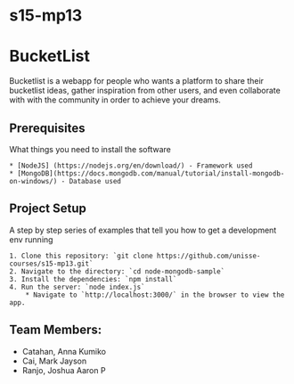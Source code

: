 # s15-mp13

# BucketList
Bucketlist is a webapp for people who wants a platform to share their bucketlist ideas, gather inspiration from other users, and even collaborate with with the community in order to achieve your dreams.

## Prerequisites

What things you need to install the software

```
* [NodeJS] (https://nodejs.org/en/download/) - Framework used
* [MongoDB](https://docs.mongodb.com/manual/tutorial/install-mongodb-on-windows/) - Database used
```

## Project Setup

A step by step series of examples that tell you how to get a development env running

```
1. Clone this repository: `git clone https://github.com/unisse-courses/s15-mp13.git`
2. Navigate to the directory: `cd node-mongodb-sample`
3. Install the dependencies: `npm install`   
4. Run the server: `node index.js`
    * Navigate to `http://localhost:3000/` in the browser to view the app.
```

## Team Members:

* Catahan, Anna Kumiko
* Cai, Mark Jayson
* Ranjo, Joshua Aaron P
